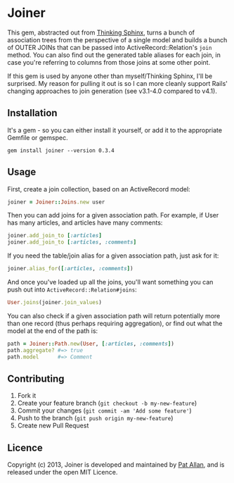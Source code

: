 # Joiner

This gem, abstracted out from [Thinking Sphinx](http://pat.github.io/thinking-sphinx), turns a bunch of association trees from the perspective of a single model and builds a bunch of OUTER JOINs that can be passed into ActiveRecord::Relation's `join` method. You can also find out the generated table aliases for each join, in case you're referring to columns from those joins at some other point.

If this gem is used by anyone other than myself/Thinking Sphinx, I'll be surprised. My reason for pulling it out is so I can more cleanly support Rails' changing approaches to join generation (see v3.1-4.0 compared to v4.1).

## Installation

It's a gem - so you can either install it yourself, or add it to the appropriate Gemfile or gemspec.

```term
gem install joiner --version 0.3.4
```

## Usage

First, create a join collection, based on an ActiveRecord model:

```ruby
joiner = Joiner::Joins.new user
```

Then you can add joins for a given association path. For example, if User has many articles, and articles have many comments:

```ruby
joiner.add_join_to [:articles]
joiner.add_join_to [:articles, :comments]
```

If you need the table/join alias for a given association path, just ask for it:

```ruby
joiner.alias_for([:articles, :comments])
```

And once you've loaded up all the joins, you'll want something you can push out into `ActiveRecord::Relation#joins`:

```ruby
User.joins(joiner.join_values)
```

You can also check if a given association path will return potentially more than one record (thus perhaps requiring aggregation), or find out what the model at the end of the path is:

```ruby
path = Joiner::Path.new(User, [:articles, :comments])
path.aggregate? #=> true
path.model      #=> Comment
```

## Contributing

1. Fork it
2. Create your feature branch (`git checkout -b my-new-feature`)
3. Commit your changes (`git commit -am 'Add some feature'`)
4. Push to the branch (`git push origin my-new-feature`)
5. Create new Pull Request

## Licence

Copyright (c) 2013, Joiner is developed and maintained by [Pat Allan](http://freelancing-gods.com), and is released under the open MIT Licence.
